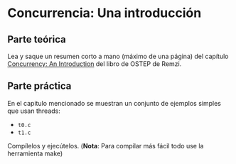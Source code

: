 # Concurrencia: Una introducción #

## Parte teórica ##

Lea y saque un resumen corto a mano (máximo de una página) del capítulo [Concurrency: An Introduction](http://pages.cs.wisc.edu/~remzi/OSTEP/threads-intro.pdf) del libro de OSTEP de Remzi. 

## Parte práctica ##

En el capitulo mencionado se muestran un conjunto de ejemplos simples que usan threads:
* ```t0.c```
* ```t1.c```

Compílelos y ejecútelos. (**Nota**: Para compilar más fácil todo use la herramienta make) 
